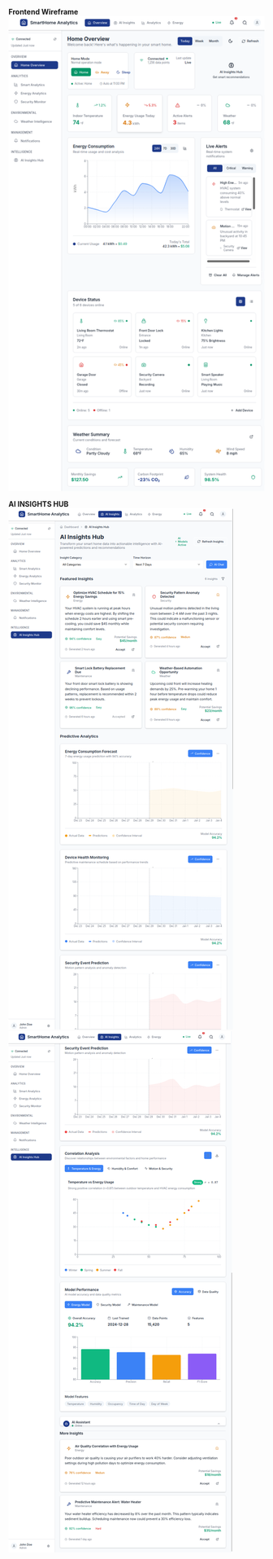 **Frontend Wireframe**
![](images/HomeNetAI%20Home%20Overview.png)

**AI INSIGHTS HUB**
![](images/HomeNetAI%20AI%20Insights%20(1).png)
![](images/HomeNetAI%20AI%20Insights%20(2).png)
